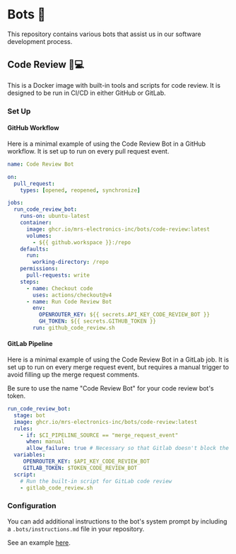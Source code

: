 # Bots 🤖

This repository contains various bots that assist us in our software development process.

## Code Review 🧐💻

This is a Docker image with built-in tools and scripts for code review. It is designed to be run in CI/CD in either GitHub or GitLab.

### Set Up

#### GitHub Workflow

Here is a minimal example of using the Code Review Bot in a GitHub workflow. It is set up to run on every pull request event.

```yaml
name: Code Review Bot

on:
  pull_request:
    types: [opened, reopened, synchronize]

jobs:
  run_code_review_bot:
    runs-on: ubuntu-latest
    container:
      image: ghcr.io/mrs-electronics-inc/bots/code-review:latest
      volumes:
        - ${{ github.workspace }}:/repo
    defaults:
      run:
        working-directory: /repo
    permissions:
      pull-requests: write
    steps:
      - name: Checkout code
        uses: actions/checkout@v4
      - name: Run Code Review Bot
        env:
          OPENROUTER_KEY: ${{ secrets.API_KEY_CODE_REVIEW_BOT }}
          GH_TOKEN: ${{ secrets.GITHUB_TOKEN }}
        run: github_code_review.sh
```

#### GitLab Pipeline

Here is a minimal example of using the Code Review Bot in a GitLab job. It is set up to run on every merge request event, but requires a manual trigger to avoid filling up the merge request comments.

Be sure to use the name "Code Review Bot" for your code review bot's token.

```yaml
run_code_review_bot:
  stage: bot
  image: ghcr.io/mrs-electronics-inc/bots/code-review:latest
  rules:
    - if: $CI_PIPELINE_SOURCE == "merge_request_event"
      when: manual
      allow_failure: true # Necessary so that Gitlab doesn't block the pipeline
  variables:
     OPENROUTER_KEY: $API_KEY_CODE_REVIEW_BOT
     GITLAB_TOKEN: $TOKEN_CODE_REVIEW_BOT
  script:
    # Run the built-in script for GitLab code review
    - gitlab_code_review.sh
```

### Configuration

You can add additional instructions to the bot's system prompt by including a `.bots/instructions.md` file in your repository.

See an example [here](/.bots/instructions.md).
